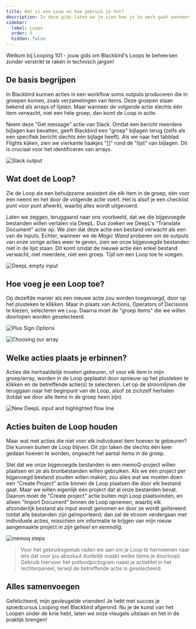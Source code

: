 ```yaml
---
title: Wat is een Loop en hoe gebruik je het?
description: In deze gids laten we je zien hoe je te werk gaat wanneer de output van een actie een lijst met items is, maar de volgende actie slechts één van die items kan verwerken - oftewel Looping.
sidebar:
  label: Loops
  order: 5
  hidden: false
---
```


Welkom bij Looping 101 - jouw gids om Blackbird's Loops te beheersen zonder verstrikt te raken in technisch jargon!

## De basis begrijpen
In Blackbird kunnen acties in een workflow soms outputs produceren die in groepen komen, zoals verzamelingen van items. Deze groepen staan bekend als arrays of lijsten. Maar wanneer de volgende actie slechts één item verwacht, niet een hele groep, dan komt de Loop in actie.

Neem deze "Get message" actie van Slack. Omdat een bericht meerdere bijlagen kan bevatten, geeft Blackbird een "groep" bijlagen terug (zelfs als een specifiek bericht slechts één bijlage heeft). Als we naar het tabblad Flights kijken, zien we vierkante haakjes "[]" rond de "lijst" van bijlagen. Dit is cruciaal voor het identificeren van arrays.

![Slack output](~/assets/guides/loops/Loop_SS1.png)

## Wat doet de Loop?
Zie de Loop als een behulpzame assistent die elk item in de groep, één voor één neemt en het door de volgende actie voert. Het is alsof je een checklist punt voor punt afwerkt, waarbij alles wordt uitgevoerd.

Laten we zeggen, teruggaand naar ons voorbeeld, dat we die bijgevoegde bestanden willen vertalen via DeepL. Dus zoeken we DeepL's "Translate Document" actie op. We zien dat deze actie een bestand verwacht als een van de inputs. Echter, wanneer we de _Magic Wand_ proberen om de outputs van onze vorige acties weer te geven, zien we onze bijgevoegde bestanden niet in de lijst staan. Dit komt omdat de nieuwe actie één enkel bestand verwacht, niet meerdere, niet een groep. Tijd om een Loop toe te voegen.

![DeepL empty input](~/assets/guides/loops/Loop_SS2.png)

## Hoe voeg je een Loop toe?
Op dezelfde manier als een nieuwe actie zou worden toegevoegd, door op het plusteken te klikken. Maar in plaats van Actions, Operators of Decisions te kiezen, selecteren we `Loop`. Daarna moet de "groep items" die we willen doorlopen worden geselecteerd.

![Plus Sign Options](~/assets/guides/loops/Loop_SS3.png)

![Choosing our array](~/assets/guides/loops/Loop_SS4.png)

## Welke acties plaats je erbinnen?
Acties die herhaaldelijk moeten gebeuren, of voor elk item in mijn groep/array, worden in de Loop geplaatst door opnieuw op het plusteken te klikken en de betreffende actie(s) te selecteren. Let op de stroomlijnen die teruggaan naar het beginpunt van de Loop, alsof ze zichzelf herhalen (totdat we door alle items in de groep heen zijn).

![New DeepL input and highlighted flow line](~/assets/guides/loops/Loop_SS5.png)

## Acties buiten de Loop houden
Maar wat met acties die niet voor elk individueel item hoeven te gebeuren? Die kunnen buiten de Loop blijven. Dit zijn taken die slechts één keer gedaan hoeven te worden, ongeacht het aantal items in de groep.

Stel dat we onze bijgevoegde bestanden in een memoQ-project willen plaatsen en ze als bronbestanden willen gebruiken. Als we één project per bijgevoegd bestand zouden willen maken, zou alles wat we moeten doen een "Create Project" actie binnen de Loop plaatsen die door elk bestand gaat. Maar we willen eigenlijk één project dat al onze bestanden bevat. Daarom moet de "Create project" actie buiten mijn Loop plaatsvinden, en alleen "Import Document" binnen de Loop opnemen, waarbij elk afzonderlijk bestand als input wordt genomen en door ze wordt geïtereerd totdat alle bestanden zijn geïmporteerd; dan zal de stroom verdergaan met individuele acties, misschien om informatie te krijgen van mijn nieuw aangemaakte project _in zijn geheel en eenmalig_.

![memoq steps](~/assets/guides/loops/Loop_SS6.png)

> Voor het gebruiksgemak raden we aan om je Loop te hernoemen naar iets dat voor jou absoluut duidelijk maakt welke items je doorloopt. Gebruik hiervoor het potloodpictogram naast je actietitel in het rechterpaneel, terwijl de betreffende actie is geselecteerd.

## Alles samenvoegen
Gefeliciteerd, mijn gevleugelde vrienden! Je hebt met succes je spoedcursus Looping met Blackbird afgerond. Nu je de kunst van het Loopen onder de knie hebt, laten we onze vleugels uitslaan en het in de praktijk brengen!
